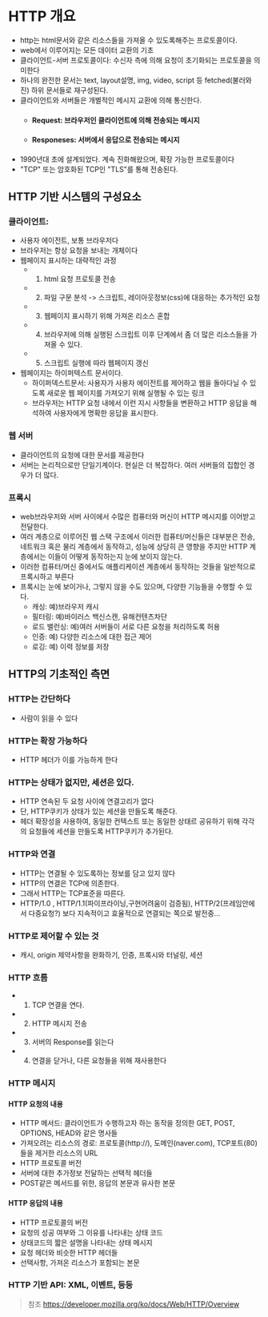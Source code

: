 # HTTP 개요
* http는 html문서와 같은 리소스들을 가져올 수 있도록해주는 프로토콜이다.
* web에서 이루어지는 모든 데이터 교환의 기초
* 클라이언트-서버 프로토콜이다: 수신자 측에 의해 요청이 초기화되는 프로토콜을 의미한다
* 하나의 완전한 문서는 text, layout설명, img, video, script 등 fetched(불러와진) 하위 문서들로 재구성된다.
* 클라이언트와 서버들은 개별적인 메시지 교환에 의해 통신한다.
    * #### Request: 브라우저인 클라이언트에 의해 전송되는 메시지
    * #### Responeses: 서버에서 응답으로 전송되는 메시지 
* 1990년대 초에 설계되었다. 계속 진화해왔으며, 확장 가능한 프로토콜이다
* "TCP" 또는 암호화된 TCP인 "TLS"를 통해 전송된다.

## HTTP 기반 시스템의 구성요소
### 클라이언트: 
  * 사용자 에이전트, 보통 브라우저다
  * 브라우저는 항상 요청을 보내는 개체이다
  * 웹페이지 표시하는 대략적인 과정
    * 1) html 요청 프로토콜 전송
    * 2) 파일 구문 분석 -> 스크립트, 레이아웃정보(css)에 대응하는 추가적인 요청
    * 3) 웹페이지 표시하기 위해 가져온 리소스 혼합
    * 4) 브라우저에 의해 실행된 스크립트 이후 단계에서 좀 더 많은 리소스들을 가져올 수 있다.
    * 5) 스크립트 실행에 따라 웹페이지 갱신
  * 웹페이지는 하이퍼텍스트 문서이다.
    * 하이퍼덱스트문서: 사용자가 사용자 에이전트를 제어하고 웹을 돌아다닐 수 있도록 새로운 웹 페이지를 가져오기 위해 실행될 수 있는 링크
    * 브라우저는 HTTP 요청 내에서 이런 지시 사항들을 변환하고 HTTP 응답을 해석하여 사용자에게 명확한 응답을 표시한다.
### 웹 서버
  * 클라이언트의 요청에 대한 문서를 제공한다
  * 서버는 논리적으로만 단일기계이다. 현실은 더 복잡하다. 여러 서버들의 집합인 경우가 더 많다.
### 프록시
  * web브라우저와 서버 사이에서 수많은 컴퓨터와 머신이 HTTP 메시지를 이어받고 전달한다.
  * 여러 계층으로 이루어진 웹 스택 구조에서 이러한 컴퓨터/머신들은 대부분은 전송, 네트워크 혹은 물리 계층에서 동작하고, 성능에 상당히 큰 영향을 주지만 HTTP 계층에서는 이들이 어떻게 동작하는지 눈에 보이지 않는다.
  * 이러한 컴퓨터/머신 중에서도 애플리케이션 계층에서 동작하는 것들을 일반적으로 프록시하고 부른다
  * 프록시는 눈에 보이거나, 그렇지 않을 수도 있으며, 다양한 기능들을 수행할 수 있다.
    * 캐싱: 예)브라우저 캐시
    * 필터링: 예)바이러스 백신스캔, 유해컨텐츠차단
    * 로드 밸런싱: 예)여러 서버들이 서로 다른 요청을 처리하도록 허용
    * 인증: 예) 다양한 리소스에 대한 접근 제어
    * 로깅: 예) 이력 정보를 저장
  

## HTTP의 기초적인 측면
### HTTP는 간단하다
  * 사람이 읽을 수 있다
### HTTP는 확장 가능하다
  * HTTP 헤더가 이를 가능하게 한다
### HTTP는 상태가 없지만, 세션은 있다.
  * HTTP 연속된 두 요청 사이에 연결고리가 없다
  * 단, HTTP쿠키가 상태가 있는 세션을 만들도록 해준다.
  * 헤더 확장성을 사용하여, 동일한 컨텍스트 또는 동일한 상태르 공유하기 위해 각각의 요청들에 세션을 만들도록 HTTP쿠키가 추가된다.
### HTTP와 연결
  * HTTP는 연결될 수 있도록하는 정보를 담고 있지 않다
  * HTTP의 연결은 TCP에 의존한다.
  * 그래서 HTTP는 TCP표준을 따른다.
  * HTTP/1.0 , HTTP/1.1(파이프라이닝,구현어려움이 검증됨), HTTP/2(프레임안에서 다중요청?) 보다 지속적이고 효율적으로 연결되는 쪽으로 발전중... 
### HTTP로 제어할 수 있는 것
  * 캐시, origin 제약사항을 완화하기, 인증, 프록시와 터널링, 세션
### HTTP 흐름
  * 1) TCP 연결을 연다. 
  * 2) HTTP 메시지 전송
  * 3) 서버의 Response를 읽는다
  * 4) 연결을 닫거나, 다른 요청들을 위해 재사용한다
### HTTP 메시지
#### HTTP 요청의 내용
  * HTTP 메서드: 클라이언트가 수행하고자 하는 동작을 정의한 GET, POST, OPTIONS, HEAD와 같은 명사들
  * 가져오려는 리소스의 경로: 프로토콜(http://), 도메인(naver.com), TCP포트(80)들을 제거한 리소스의 URL
  * HTTP 프로토콜 버전
  * 서버에 대한 추가정보 전달하는 선택적 헤더들
  * POST같은 메서드를 위한, 응답의 본문과 유사한 본문
#### HTTP 응답의 내용
  * HTTP 프로토콜의 버전
  * 요청의 성공 여부와 그 이유를 나타내는 상태 코드
  * 상태코드의 짧은 설명을 나타내는 상태 메시지
  * 요청 헤더와 비슷한 HTTP 헤더들
  * 선택사항, 가져온 리소스가 포함되는 본문
### HTTP 기반 API: XML, 이벤트, 등등 
> 참조
> https://developer.mozilla.org/ko/docs/Web/HTTP/Overview